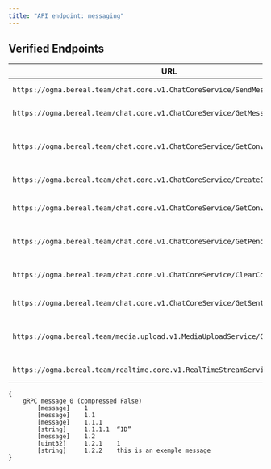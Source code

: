 ```yaml
---
title: "API endpoint: messaging"
---
```



## Verified Endpoints

| URL                                                                             | Use                            |
|---------------------------------------------------------------------------------|--------------------------------|
| `https://ogma.bereal.team/chat.core.v1.ChatCoreService/SendMessage`             | POST message                   |
| `https://ogma.bereal.team/chat.core.v1.ChatCoreService/GetMessages`             | GET message                    |
| `https://ogma.bereal.team/chat.core.v1.ChatCoreService/GetConversationsById`    | GET message with the member id |
| `https://ogma.bereal.team/chat.core.v1.ChatCoreService/CreateConversation`      | POST create a Groups 		   |
| `https://ogma.bereal.team/chat.core.v1.ChatCoreService/GetConversationFeed`     | GET the conversation feed      |
| `https://ogma.bereal.team/chat.core.v1.ChatCoreService/GetPendingInvites`       | GET the pending invitations    |
| `https://ogma.bereal.team/chat.core.v1.ChatCoreService/ClearConversation`       | POST clear message feed        |
| `https://ogma.bereal.team/chat.core.v1.ChatCoreService/GetSentInvites`          | GET invitations                |
| `https://ogma.bereal.team/media.upload.v1.MediaUploadService/CreateUploadUrls`  | POST upload a BeReal in chat   |
| `https://ogma.bereal.team/realtime.core.v1.RealTimeStreamService/Stream`        | GET new uploads                |

```
{
	gRPC message 0 (compressed False)
 		[message]    1                               
 		[message]    1.1                             
 		[message]    1.1.1                           
 		[string]     1.1.1.1  “ID”
 		[message]    1.2                             
 		[uint32]     1.2.1    1                      
 		[string]     1.2.2    this is an exemple message
}
```

